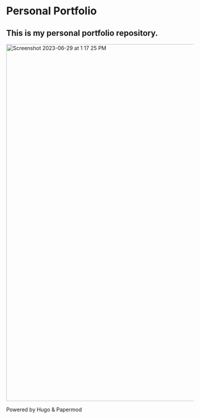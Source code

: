 
# Personal Portfolio

## This is my personal portfolio repository. 

<img width="957" alt="Screenshot 2023-06-29 at 1 17 25 PM" src="https://github.com/avneeshchaudhary/avneeshchaudhary.github.io/assets/39698627/482bce54-0285-4a42-a845-fe822c6e6501">

Powered by Hugo & Papermod
